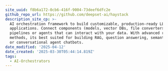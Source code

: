 ```yaml
---
site_uuid: f8b6a172-0cb6-416f-9004-73deef6dfc2e
github_repo_url: https://github.com/deepset-ai/haystack
description_site_cp: >-
  AI orchestration framework to build customizable, production-ready LLM
  applications. Connect components (models, vector DBs, file converters) to
  pipelines or agents that can interact with your data. With advanced retrieval
  methods, its best suited for building RAG, question answering, semantic search
  or conversational agent chatbots.
date_modified: '2025-04-12'
date_created: '2025-03-30T05:44:14.819Z'
tags:
  - AI-Orchestrators
---
```































































































